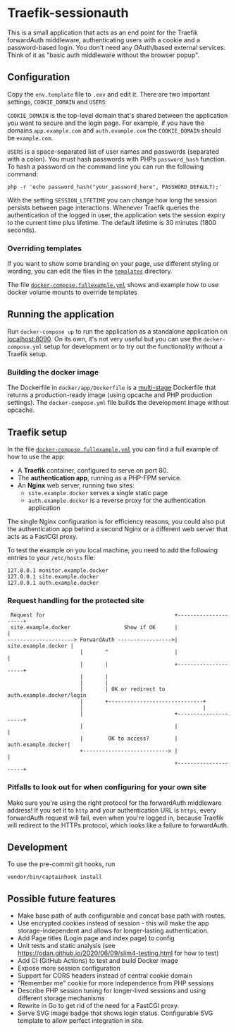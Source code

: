 # Traefik-sessionauth

This is a small application that acts as an end point for the Traefik
forwardAuth middleware, authenticating users with a cookie and a
password-based login. You don't need any OAuth/based external services.
Think of it as "basic auth middleware without the browser popup".

## Configuration

Copy the `env.template` file to `.env` and edit it. There are two
important settings, `COOKIE_DOMAIN` and `USERS`:

`COOKIE_DOMAIN` is the top-level domain that's shared between the
application you want to secure and the login page. For example, if you
have the domains `app.example.com` and `auth.example.com` the
`COOKIE_DOMAIN` should be `example.com`.

`USERS` is a space-separated list of user names and passwords (separated
with a colon). You must hash passwords with PHPs `password_hash`
function. To hash a password on the command line you can run the following
command:

    php -r 'echo password_hash("your_password_here", PASSWORD_DEFAULT);'

With the setting `SESSION_LIFETIME` you can change how long the session
persists between page interactions. Whenever Traefik queries the 
authentication of the logged in user, the application sets the session
expiry to the current time plus lifetime. The default lifetime is 30
minutes (1800 seconds).

### Overriding templates

If you want to show some branding on your page, use different styling or
wording, you can edit the files in the [`templates`](templates/)
directory.

The file [`docker-compose.fullexample.yml`](docker-compose.fullexample.yml)
shows and example how to use docker volume mounts to override templates

## Running the application

Run `docker-compose up` to run the application as a standalone application
on [localhost:8090](http://localhost:8090/). On its own, it's not very
useful but you can use the `docker-compose.yml` setup for development or
to try out the functionality without a Traefik setup.

### Building the docker image
The Dockerfile in `docker/app/Dockerfile` is a 
[multi-stage](https://docs.docker.com/develop/develop-images/multistage-build/)
Dockerfile that returns a production-ready image (using opcache and PHP
production settings). The `docker-compose.yml` file builds the development
image without opcache.

## Traefik setup

In the file [`docker-compose.fullexample.yml`](docker-compose.fullexample.yml)
you can find a full example of how to use the app:

* A **Traefik** container, configured to serve on port 80.
* The **authentication app**, running as a PHP-FPM service.
* An **Nginx** web server, running two sites:
  * `site.example.docker` serves a single static page
  * `auth.example.docker` is a reverse proxy for the authentication
      application

The single Nginx configuration is for efficiency reasons, you could also
put the authentication app behind a second Nginx or a different web server
that acts as a FastCGI proxy.

To test the example on you local machine, you need to add the following
entries to your `/etc/hosts` file:

    127.0.0.1 monitor.example.docker
    127.0.0.1 site.example.docker
    127.0.0.1 auth.example.docker

### Request handling for the protected site
```
 Request for                                         +---------------------+
 site.example.docker                 Show if OK      |                     |
---------------------> ForwardAuth ----------------->| site.example.docker |
                       |       ^                     |                     |
                       |       |                     +---------------------+
                       |       |
                       |       |
                       |       | OK or redirect to auth.example.docker/login
                       |       +------------------------------+
                       |                                      |
                       |                             +---------------------+
                       |                             |                     |
                       |        OK to access?        | auth.example.docker|
                       +---------------------------> |                     |
                                                     +---------------------+
```

### Pitfalls to look out for when configuring for your own site

Make sure you're using the right protocol for the forwardAuth middleware
address! If you set it to `http` and your authentication URL is `https`,
every forwardAuth request will fail, even when you're logged in, because
Traefik will redirect to the HTTPs protocol, which looks like a failure to
forwardAuth.

## Development

To use the pre-commit git hooks, run

    vendor/bin/captainhook install

## Possible future features
* Make base path of auth configurable and concat base path with routes.
* Use encrypted cookies instead of session - this will make the app
	storage-independent and allows for longer-lasting authentication.
* Add Page titles (Login page and index page) to config
* Unit tests and static analysis (see
    https://odan.github.io/2020/06/09/slim4-testing.html for how to test)
* Add CI (GitHub Actions) to test and build Docker image
* Expose more session configuration
* Support for CORS headers instead of central cookie domain
* "Remember me" cookie for more independence from PHP sessions
* Describe PHP session tuning for longer-lived sessions and using
    different storage mechanisms
* Rewrite in Go to get rid of the need for a FastCGI proxy.
* Serve SVG image badge that shows login status. Configurable SVG template
	to allow perfect integration in site.
